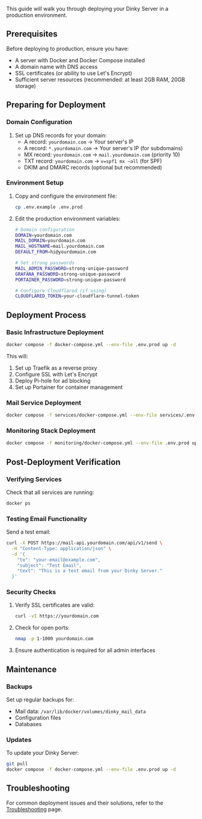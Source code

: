 This guide will walk you through deploying your Dinky Server in a production environment.

## Prerequisites

Before deploying to production, ensure you have:

- A server with Docker and Docker Compose installed
- A domain name with DNS access
- SSL certificates (or ability to use Let's Encrypt)
- Sufficient server resources (recommended: at least 2GB RAM, 20GB storage)

## Preparing for Deployment

### Domain Configuration

1. Set up DNS records for your domain:
   - A record: `yourdomain.com` → Your server's IP
   - A record: `*.yourdomain.com` → Your server's IP (for subdomains)
   - MX record: `yourdomain.com` → `mail.yourdomain.com` (priority 10)
   - TXT record: `yourdomain.com` → `v=spf1 mx ~all` (for SPF)
   - DKIM and DMARC records (optional but recommended)

### Environment Setup

1. Copy and configure the environment file:
   ```bash
   cp .env.example .env.prod
   ```

2. Edit the production environment variables:
   ```bash
   # Domain configuration
   DOMAIN=yourdomain.com
   MAIL_DOMAIN=yourdomain.com
   MAIL_HOSTNAME=mail.yourdomain.com
   DEFAULT_FROM=hi@yourdomain.com
   
   # Set strong passwords
   MAIL_ADMIN_PASSWORD=strong-unique-password
   GRAFANA_PASSWORD=strong-unique-password
   PORTAINER_PASSWORD=strong-unique-password
   
   # Configure Cloudflared (if using)
   CLOUDFLARED_TOKEN=your-cloudflare-tunnel-token
   ```

## Deployment Process

### Basic Infrastructure Deployment

```bash
docker compose -f docker-compose.yml --env-file .env.prod up -d
```

This will:
1. Set up Traefik as a reverse proxy
2. Configure SSL with Let's Encrypt
3. Deploy Pi-hole for ad blocking
4. Set up Portainer for container management

### Mail Service Deployment

```bash
docker compose -f services/docker-compose.yml --env-file services/.env.mail up -d
```

### Monitoring Stack Deployment

```bash
docker compose -f monitoring/docker-compose.yml --env-file .env.prod up -d
```

## Post-Deployment Verification

### Verifying Services

Check that all services are running:
```bash
docker ps
```

### Testing Email Functionality

Send a test email:
```bash
curl -X POST https://mail-api.yourdomain.com/api/v1/send \
  -H "Content-Type: application/json" \
  -d '{
    "to": "your-email@example.com",
    "subject": "Test Email",
    "text": "This is a test email from your Dinky Server."
  }'
```

### Security Checks

1. Verify SSL certificates are valid:
   ```bash
   curl -vI https://yourdomain.com
   ```

2. Check for open ports:
   ```bash
   nmap -p 1-1000 yourdomain.com
   ```

3. Ensure authentication is required for all admin interfaces

## Maintenance

### Backups

Set up regular backups for:
- Mail data: `/var/lib/docker/volumes/dinky_mail_data`
- Configuration files
- Databases

### Updates

To update your Dinky Server:

```bash
git pull
docker compose -f docker-compose.yml --env-file .env.prod up -d
```

## Troubleshooting

For common deployment issues and their solutions, refer to the [Troubleshooting](Troubleshooting) page. 